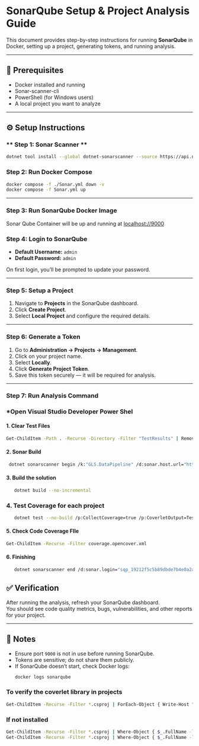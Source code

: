 # SonarQube Setup & Project Analysis Guide

This document provides step-by-step instructions for running **SonarQube** in Docker, setting up a project, generating tokens, and running analysis.

---

## 🚀 Prerequisites
- Docker installed and running  
- Sonar-scanner-cli
- PowerShell (for Windows users)  
- A local project you want to analyze  

---

## ⚙️ Setup Instructions

### ** Step 1: Sonar Scanner **
```bash
dotnet tool install --global dotnet-sonarscanner --source https://api.nuget.org/v3/index.json
```

### **Step 2: Run Docker Compose**
```bash
docker compose -f ./Sonar.yml down -v
docker compose -f Sonar.yml up
```

---

### **Step 3: Run SonarQube Docker Image**
Sonar Qube Container will be up and running at [localhost://9000](http://localhost:9000)

### **Step 4: Login to SonarQube**
- **Default Username:** `admin`  
- **Default Password:** `admin`  

On first login, you’ll be prompted to update your password.

---

### **Step 5: Setup a Project**
1. Navigate to **Projects** in the SonarQube dashboard.  
2. Click **Create Project**.  
3. Select **Local Project** and configure the required details.  

---

### **Step 6: Generate a Token**
1. Go to **Administration → Projects → Management**.  
2. Click on your project name.  
3. Select **Locally**.  
4. Click **Generate Project Token**.  
5. Save this token securely — it will be required for analysis.  

---

### **Step 7: Run Analysis Command**

### ***Open Visual Studio Developer Power Shel** 
   #### 1. Clear Test Files
   ```bash
   Get-ChildItem -Path . -Recurse -Directory -Filter "TestResults" | Remove-Item -Recurse -Force
   ```

   #### 2. Sonar Build 
   ```bash
    dotnet sonarscanner begin /k:"GLS.DataPipeline" /d:sonar.host.url="http://localhost:9000" /d:sonar.login="sqp_19212f5c5b89dbde7b4e0a2ae94be75fca590b5b" /d:sonar.cs.opencover.reportsPaths="**/TestResults/coverage.opencover.xml"

   ```

#### 3. Build the solution
   ```bash
      dotnet build --no-incremental
   ```

   ### 4. Test Coverage for each project
   ```bash
      dotnet test --no-build /p:CollectCoverage=true /p:CoverletOutput=TestResults/coverage.opencover.xml /p:CoverletOutputFormat=opencover
   ```
   
   #### 5. Check Code Coverage FIle
   ```bash
   Get-ChildItem -Recurse -Filter coverage.opencover.xml
   ```

   #### 6. Finishing
   ```bash
      dotnet sonarscanner end /d:sonar.login="sqp_19212f5c5b89dbde7b4e0a2ae94be75fca590b5b"
   ```


## ✅ Verification
After running the analysis, refresh your SonarQube dashboard.  
You should see code quality metrics, bugs, vulnerabilities, and other reports for your project.

---

## 📌 Notes
- Ensure port `9000` is not in use before running SonarQube.  
- Tokens are sensitive; do not share them publicly.  
- If SonarQube doesn’t start, check Docker logs:
  ```bash
  docker logs sonarqube
  ```



### To verify the coverlet library in projects
   ```bash
Get-ChildItem -Recurse -Filter *.csproj | ForEach-Object { Write-Host "Checking $_"dotnet list $_ full | Select-String "coverlet"}
```

### If not installed
   ```bash
Get-ChildItem -Recurse -Filter *.csproj | Where-Object { $_.FullName -like "*Tests*" } | ForEach-Object {dotnet add $_.FullName package coverlet.collector --source https://api.nuget.org/v3/index.json}
Get-ChildItem -Recurse -Filter *.csproj | Where-Object { $_.FullName -like "*Tests*" } | ForEach-Object {dotnet add $_.FullName package coverlet.msbuild --source https://api.nuget.org/v3/index.json}
```
